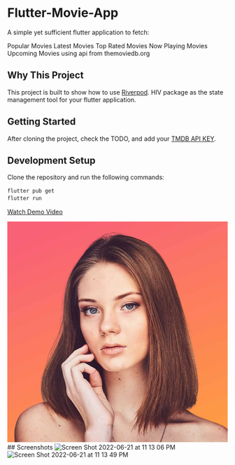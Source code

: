 # Flutter-Movie-App

A simple yet sufficient flutter application to fetch:

Popular Movies
Latest Movies
Top Rated Movies
Now Playing Movies
Upcoming Movies using api from themoviedb.org

## Why This Project

This project is built to show how to use [Riverpod](https://pub.dev/packages/flutter_riverpod). HIV package as the state management tool for your flutter application.


## Getting Started

After cloning the project, check the TODO, and add your [TMDB API KEY](https://www.themoviedb.org/).

## Development Setup

Clone the repository and run the following commands:

```sh
flutter pub get
flutter run
```

[Watch Demo Video](https://www.youtube.com/watch?v=dQw4w9WgXcQ)


<img width="1080" alt="Screen Shot 2022-06-21 at 11 13 06 PM" src="https://github.com/deepaksuthar23086/Flutter-Movie-App/blob/master/assets/profile.jpg">
## Screenshots

<img width="1080" alt="Screen Shot 2022-06-21 at 11 13 06 PM" src="https://user-images.githubusercontent.com/14290499/174878661-94e70742-a72b-47ba-aded-21810da89125.png">

<img width="1080" alt="Screen Shot 2022-06-21 at 11 13 49 PM" src="https://user-images.githubusercontent.com/14290499/174878906-42a5eb78-5179-4774-b51a-71dd288c8b35.png">


